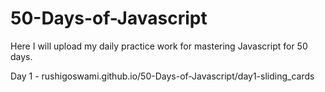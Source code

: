 # 50-Days-of-Javascript

Here I will upload my daily practice work for mastering Javascript for 50 days.


Day 1 - rushigoswami.github.io/50-Days-of-Javascript/day1-sliding_cards
